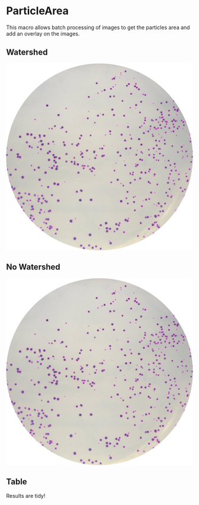 # ParticleArea
This macro allows batch processing of images to get the particles area and add an overlay on the images. 

## Watershed
![Example screenshot](./output/7_ws.jpg)

## No Watershed
![Example screenshot](./output/7_ws.jpg)

## Table
Results are tidy! 
